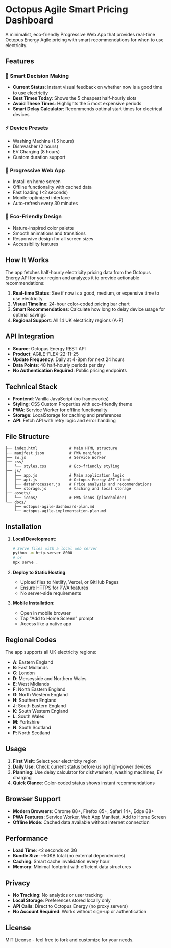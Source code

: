 # Octopus Agile Smart Pricing Dashboard

A minimalist, eco-friendly Progressive Web App that provides real-time Octopus Energy Agile pricing with smart recommendations for when to use electricity.

## Features

### 🌱 Smart Decision Making
- **Current Status**: Instant visual feedback on whether now is a good time to use electricity
- **Best Times Today**: Shows the 5 cheapest half-hourly slots
- **Avoid These Times**: Highlights the 5 most expensive periods
- **Smart Delay Calculator**: Recommends optimal start times for electrical devices

### ⚡ Device Presets
- Washing Machine (1.5 hours)
- Dishwasher (2 hours) 
- EV Charging (8 hours)
- Custom duration support

### 📱 Progressive Web App
- Install on home screen
- Offline functionality with cached data
- Fast loading (<2 seconds)
- Mobile-optimized interface
- Auto-refresh every 30 minutes

### 🎨 Eco-Friendly Design
- Nature-inspired color palette
- Smooth animations and transitions
- Responsive design for all screen sizes
- Accessibility features

## How It Works

The app fetches half-hourly electricity pricing data from the Octopus Energy API for your region and analyzes it to provide actionable recommendations:

1. **Real-time Status**: See if now is a good, medium, or expensive time to use electricity
2. **Visual Timeline**: 24-hour color-coded pricing bar chart
3. **Smart Recommendations**: Calculate how long to delay device usage for optimal savings
4. **Regional Support**: All 14 UK electricity regions (A-P)

## API Integration

- **Source**: Octopus Energy REST API
- **Product**: AGILE-FLEX-22-11-25
- **Update Frequency**: Daily at 4-8pm for next 24 hours
- **Data Points**: 48 half-hourly periods per day
- **No Authentication Required**: Public pricing endpoints

## Technical Stack

- **Frontend**: Vanilla JavaScript (no frameworks)
- **Styling**: CSS Custom Properties with eco-friendly theme
- **PWA**: Service Worker for offline functionality
- **Storage**: LocalStorage for caching and preferences
- **API**: Fetch API with retry logic and error handling

## File Structure

```
├── index.html              # Main HTML structure
├── manifest.json           # PWA manifest
├── sw.js                   # Service Worker
├── css/
│   └── styles.css          # Eco-friendly styling
├── js/
│   ├── app.js              # Main application logic
│   ├── api.js              # Octopus Energy API client
│   ├── dataProcessor.js    # Price analysis and recommendations
│   └── storage.js          # Caching and local storage
├── assets/
│   └── icons/              # PWA icons (placeholder)
└── docs/
    ├── octopus-agile-dashboard-plan.md
    └── octopus-agile-implementation-plan.md
```

## Installation

1. **Local Development**:
   ```bash
   # Serve files with a local web server
   python -m http.server 8000
   # or
   npx serve .
   ```

2. **Deploy to Static Hosting**:
   - Upload files to Netlify, Vercel, or GitHub Pages
   - Ensure HTTPS for PWA features
   - No server-side requirements

3. **Mobile Installation**:
   - Open in mobile browser
   - Tap "Add to Home Screen" prompt
   - Access like a native app

## Regional Codes

The app supports all UK electricity regions:

- **A**: Eastern England
- **B**: East Midlands  
- **C**: London
- **D**: Merseyside and Northern Wales
- **E**: West Midlands
- **F**: North Eastern England
- **G**: North Western England
- **H**: Southern England
- **J**: South Eastern England
- **K**: South Western England
- **L**: South Wales
- **M**: Yorkshire
- **N**: South Scotland
- **P**: North Scotland

## Usage

1. **First Visit**: Select your electricity region
2. **Daily Use**: Check current status before using high-power devices
3. **Planning**: Use delay calculator for dishwashers, washing machines, EV charging
4. **Quick Glance**: Color-coded status shows instant recommendations

## Browser Support

- **Modern Browsers**: Chrome 88+, Firefox 85+, Safari 14+, Edge 88+
- **PWA Features**: Service Worker, Web App Manifest, Add to Home Screen
- **Offline Mode**: Cached data available without internet connection

## Performance

- **Load Time**: <2 seconds on 3G
- **Bundle Size**: ~50KB total (no external dependencies)
- **Caching**: Smart cache invalidation every hour
- **Memory**: Minimal footprint with efficient data structures

## Privacy

- **No Tracking**: No analytics or user tracking
- **Local Storage**: Preferences stored locally only
- **API Calls**: Direct to Octopus Energy (no proxy servers)
- **No Account Required**: Works without sign-up or authentication

## License

MIT License - feel free to fork and customize for your needs.